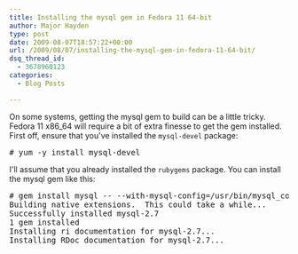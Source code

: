 ```yaml
---
title: Installing the mysql gem in Fedora 11 64-bit
author: Major Hayden
type: post
date: 2009-08-07T18:57:22+00:00
url: /2009/08/07/installing-the-mysql-gem-in-fedora-11-64-bit/
dsq_thread_id:
  - 3678960123
categories:
  - Blog Posts

---
```

On some systems, getting the mysql gem to build can be a little tricky. Fedora 11 x86_64 will require a bit of extra finesse to get the gem installed. First off, ensure that you've installed the `mysql-devel` package:

<pre lang="html"># yum -y install mysql-devel</pre>

I'll assume that you already installed the `rubygems` package. You can install the mysql gem like this:

<pre lang="html"># gem install mysql -- --with-mysql-config=/usr/bin/mysql_config
Building native extensions.  This could take a while...
Successfully installed mysql-2.7
1 gem installed
Installing ri documentation for mysql-2.7...
Installing RDoc documentation for mysql-2.7...</pre>
